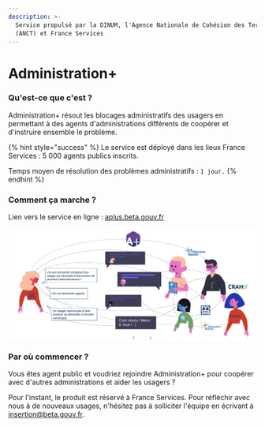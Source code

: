 ```yaml
---
description: >-
  Service propulsé par la DINUM, l'Agence Nationale de Cohésion des Territoires
  (ANCT) et France Services
---
```


# Administration+

### Qu'est-ce que c'est ? 

Administration+ résout les blocages administratifs des usagers en permettant à des agents d'administrations différents de coopérer et d'instruire ensemble le problème. 

{% hint style="success" %}
Le service est déployé dans les lieux France Services : 5 000 agents publics inscrits.   
  
Temps moyen de résolution des problèmes administratifs : `1 jour.` 
{% endhint %}

### Comment ça marche ? 

Lien vers le service en ligne : [aplus.beta.gouv.fr](https://aplus.beta.gouv.fr/)

![](../../.gitbook/assets/capture-de-cran-2020-07-29-a-17.03.31.png)

### Par où commencer ? 

Vous êtes agent public et voudriez rejoindre Administration+ pour coopérer avec d'autres administrations et aider les usagers ? 

Pour l'instant, le produit est réservé à France Services. Pour réfléchir avec nous à de nouveaux usages, n'hésitez pas à solliciter l'équipe en écrivant à insertion@beta.gouv.fr.

